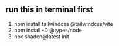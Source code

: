 ## run this in terminal first
1. npm install tailwindcss @tailwindcss/vite
2. npm install -D @types/node
3. npx shadcn@latest init


